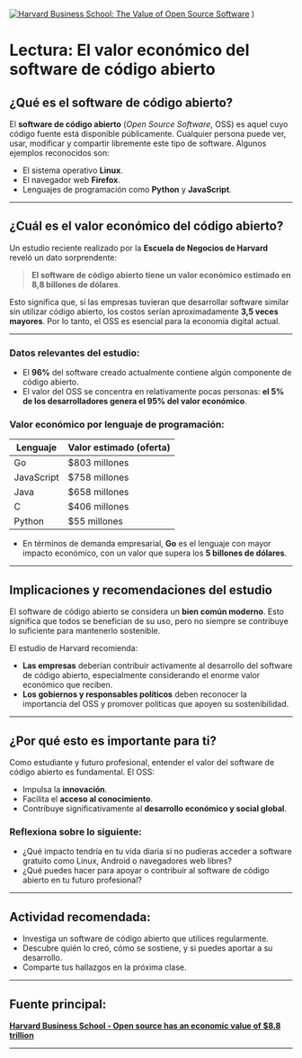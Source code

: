 [![Harvard Business School: The Value of Open Source Software](https://img.youtube.com/vi/158po2kbAFU/0.jpg)](https://youtu.be/158po2kbAFU?si=Wg_wKyGe82b5zTa_)
)

# Lectura: El valor económico del software de código abierto

## ¿Qué es el software de código abierto?

El **software de código abierto** (_Open Source Software_, OSS) es aquel cuyo código fuente está disponible públicamente. Cualquier persona puede ver, usar, modificar y compartir libremente este tipo de software. Algunos ejemplos reconocidos son:

- El sistema operativo **Linux**.
- El navegador web **Firefox**.
- Lenguajes de programación como **Python** y **JavaScript**.

---

## ¿Cuál es el valor económico del código abierto?

Un estudio reciente realizado por la **Escuela de Negocios de Harvard** reveló un dato sorprendente:

> **El software de código abierto tiene un valor económico estimado en 8,8 billones de dólares**.

Esto significa que, si las empresas tuvieran que desarrollar software similar sin utilizar código abierto, los costos serían aproximadamente **3,5 veces mayores**. Por lo tanto, el OSS es esencial para la economía digital actual.

---

### Datos relevantes del estudio:

- El **96%** del software creado actualmente contiene algún componente de código abierto.
- El valor del OSS se concentra en relativamente pocas personas: **el 5% de los desarrolladores genera el 95% del valor económico**.

### Valor económico por lenguaje de programación:

| Lenguaje      | Valor estimado (oferta)  |
|---------------|---------------------------|
| Go            | $803 millones             |
| JavaScript    | $758 millones             |
| Java          | $658 millones             |
| C             | $406 millones             |
| Python        | $55 millones              |

- En términos de demanda empresarial, **Go** es el lenguaje con mayor impacto económico, con un valor que supera los **5 billones de dólares**.

---

## Implicaciones y recomendaciones del estudio

El software de código abierto se considera un **bien común moderno**. Esto significa que todos se benefician de su uso, pero no siempre se contribuye lo suficiente para mantenerlo sostenible.

El estudio de Harvard recomienda:

- **Las empresas** deberían contribuir activamente al desarrollo del software de código abierto, especialmente considerando el enorme valor económico que reciben.
- **Los gobiernos y responsables políticos** deben reconocer la importancia del OSS y promover políticas que apoyen su sostenibilidad.

---

## ¿Por qué esto es importante para ti?

Como estudiante y futuro profesional, entender el valor del software de código abierto es fundamental. El OSS:

- Impulsa la **innovación**.
- Facilita el **acceso al conocimiento**.
- Contribuye significativamente al **desarrollo económico y social global**.

### Reflexiona sobre lo siguiente:

- ¿Qué impacto tendría en tu vida diaria si no pudieras acceder a software gratuito como Linux, Android o navegadores web libres?
- ¿Qué puedes hacer para apoyar o contribuir al software de código abierto en tu futuro profesional?

---

## Actividad recomendada:

- Investiga un software de código abierto que utilices regularmente.
- Descubre quién lo creó, cómo se sostiene, y si puedes aportar a su desarrollo.
- Comparte tus hallazgos en la próxima clase.

---

## Fuente principal:

[**Harvard Business School - Open source has an economic value of $8.8 trillion**](https://www.heise.de/en/news/Harvard-study-Open-source-has-an-economic-value-of-8-8-trillion-dollars-10322643.html)

---
